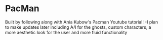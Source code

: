 # PacMan

Built by following along  with Ania Kubow's Pacman Youtube tutorial!
-I plan to make updates later including A/I for the ghosts, custom characters, a more aesthetic look for the user and more fluid functionality
